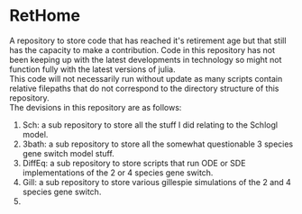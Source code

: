 # RetHome
A repository to store code that has reached it's retirement age but that still has the capacity to make a contribution.
Code in this repository has not been keeping up with the latest developments in technology so might not function fully with the latest versions of julia.\
This code will not necessarily run without update as many scripts contain relative filepaths that do not correspond to the directory structure of this repository.\
The devisions in this repository are as follows:
1) Sch: a sub repository to store all the stuff I did relating to the Schlogl model.
2) 3bath: a sub repository to store all the somewhat questionable 3 species gene switch model stuff.
3) DiffEq: a sub repository to store scripts that run ODE or SDE implementations of the 2 or 4 species gene switch.
4) Gill: a sub repository to store various gillespie simulations of the 2 and 4 species gene switch.
5)
